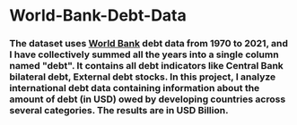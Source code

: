 # World-Bank-Debt-Data
### The dataset uses [World Bank](https://www.worldbank.org/en/programs/debt-statistics) debt data from 1970 to 2021, and I have collectively summed all the years into a single column named "debt". It contains all debt indicators like Central Bank bilateral debt, External debt stocks. In this project, I analyze international debt data containing information about the amount of debt (in USD) owed by developing countries across several categories. The results are in USD Billion.


